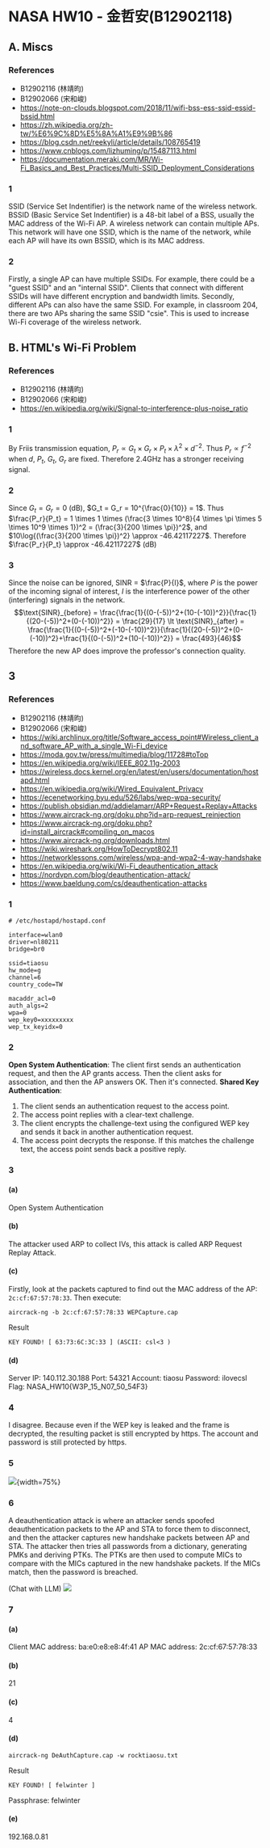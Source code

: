 # NASA HW10 - 金哲安(B12902118)
<style>
  code {
    white-space : pre-wrap !important;
    word-break: break-word;
  }
</style>
## A. Miscs
### References
- B12902116 (林靖昀)
- B12902066 (宋和峻)
- https://note-on-clouds.blogspot.com/2018/11/wifi-bss-ess-ssid-essid-bssid.html
- https://zh.wikipedia.org/zh-tw/%E6%9C%8D%E5%8A%A1%E9%9B%86
- https://blog.csdn.net/reekyli/article/details/108765419
- https://www.cnblogs.com/lizhuming/p/15487113.html
- https://documentation.meraki.com/MR/Wi-Fi_Basics_and_Best_Practices/Multi-SSID_Deployment_Considerations
### 1
SSID (Service Set Indentifier) is the network name of the wireless network. BSSID (Basic Service Set Indentifier) is a 48-bit label  of a BSS, usually the MAC address of the Wi-Fi AP. A wireless network can contain multiple APs. This network will have one SSID, which is the name of the network, while each AP will have its own BSSID, which is its MAC address.
### 2
Firstly, a single AP can have multiple SSIDs. For example, there could be a "guest SSID" and an "internal SSID". Clients that connect with different SSIDs will have different encryption and bandwidth limits.
Secondly, different APs can also have the same SSID. For example, in classroom 204, there are two APs sharing the same SSID "csie". This is used to increase Wi-Fi coverage of the wireless network.
<div style=page-break-after: always></div>

## B. HTML's Wi-Fi Problem
### References
- B12902116 (林靖昀)
- B12902066 (宋和峻)
- https://en.wikipedia.org/wiki/Signal-to-interference-plus-noise_ratio
### 1
By Friis transmission equation, $P_r \propto G_t \times G_r \times P_t \times \lambda^2 \times d^{-2}$.
Thus $P_r \propto f^{-2}$ when $d$, $P_t$, $G_t$, $G_r$ are fixed.
Therefore 2.4GHz has a stronger receiving signal.
### 2
Since $G_t = G_r = 0$ (dB), $G_t = G_r = 10^{\frac{0}{10}} = 1$.
Thus $\frac{P_r}{P_t} = 1 \times 1 \times (\frac{3 \times 10^8}{4 \times \pi \times 5 \times 10^9 \times 1})^2 = (\frac{3}{200 \times \pi})^2$, and $10\log{(\frac{3}{200 \times \pi})^2} \approx -46.42117227$.
Therefore $\frac{P_r}{P_t} \approx -46.42117227$ (dB)
### 3
Since the noise can be ignored, SINR = $\frac{P}{I}$, where $P$ is the power of the incoming signal of interest, $I$ is the interference power of the other (interfering) signals in the network.
$$\text{SINR}_{before} = \frac{\frac{1}{(0-(-5))^2+(10-(-10))^2}}{\frac{1}{(20-(-5))^2+(0-(-10))^2}} = \frac{29}{17} \lt \text{SINR}_{after} = \frac{\frac{1}{(0-(-5))^2+(-10-(-10))^2}}{\frac{1}{(20-(-5))^2+(0-(-10))^2}+\frac{1}{(0-(-5))^2+(10-(-10))^2}} = \frac{493}{46}$$
Therefore the new AP does improve the professor's connection quality.
<div style=page-break-after: always></div>

## 3
### References
- B12902116 (林靖昀)
- B12902066 (宋和峻)
- https://wiki.archlinux.org/title/Software_access_point#Wireless_client_and_software_AP_with_a_single_Wi-Fi_device
- https://moda.gov.tw/press/multimedia/blog/11728#toTop
- https://en.wikipedia.org/wiki/IEEE_802.11g-2003
- https://wireless.docs.kernel.org/en/latest/en/users/documentation/hostapd.html
- https://en.wikipedia.org/wiki/Wired_Equivalent_Privacy
- https://ecenetworking.byu.edu/526/labs/wep-wpa-security/
- https://publish.obsidian.md/addielamarr/ARP+Request+Replay+Attacks
- https://www.aircrack-ng.org/doku.php?id=arp-request_reinjection
- https://www.aircrack-ng.org/doku.php?id=install_aircrack#compiling_on_macos
- https://www.aircrack-ng.org/downloads.html
- https://wiki.wireshark.org/HowToDecrypt802.11
- https://networklessons.com/wireless/wpa-and-wpa2-4-way-handshake
- https://en.wikipedia.org/wiki/Wi-Fi_deauthentication_attack
- https://nordvpn.com/blog/deauthentication-attack/
- https://www.baeldung.com/cs/deauthentication-attacks
### 1
```
# /etc/hostapd/hostapd.conf

interface=wlan0
driver=nl80211
bridge=br0

ssid=tiaosu
hw_mode=g
channel=6
country_code=TW

macaddr_acl=0 
auth_algs=2
wpa=0
wep_key0=xxxxxxxxx
wep_tx_keyidx=0
```
### 2
**Open System Authentication**: The client first sends an authentication request, and then the AP grants access. Then the client asks for association, and then the AP answers OK. Then it's connected.
**Shared Key Authentication**: 
1. The client sends an authentication request to the access point.
2. The access point replies with a clear-text challenge.
3. The client encrypts the challenge-text using the configured WEP key and sends it back in another authentication request.
4. The access point decrypts the response. If this matches the challenge text, the access point sends back a positive reply.
### 3
#### (a)
Open System Authentication
#### (b)
The attacker used ARP to collect IVs, this attack is called ARP Request Replay Attack.
#### \(c)
Firstly, look at the packets captured to find out the MAC address of the AP: `2c:cf:67:57:78:33`. Then execute:
```
aircrack-ng -b 2c:cf:67:57:78:33 WEPCapture.cap
```
Result
```
KEY FOUND! [ 63:73:6C:3C:33 ] (ASCII: csl<3 )
```
#### (d)
Server IP: 140.112.30.188
Port: 54321
Account: tiaosu
Password: ilovecsl
Flag: NASA_HW10{W3P_15_N07_50_54F3}
### 4
I disagree. Because even if the WEP key is leaked and the frame is decrypted, the resulting packet is still encrypted by https. The account and password is still protected by https. 
### 5
![](image.png){width=75%}
### 6
A deauthentication attack is where an attacker sends spoofed deauthentication packets to the AP and STA to force them to disconnect, and then the attacker captures new handshake packets between AP and STA. The attacker then tries all passwords from a dictionary, generating PMKs and deriving PTKs. The PTKs are then used to compute MICs to compare with the MICs captured in the new handshake packets. If the MICs match, then the password is breached.

(Chat with LLM)
![](image-1.png)
### 7
#### (a)
Client MAC address: ba:e0:e8:e8:4f:41
AP MAC address: 2c:cf:67:57:78:33
#### (b)
21
#### \(c)
4
#### (d)
```
aircrack-ng DeAuthCapture.cap -w rocktiaosu.txt
```
Result
```
KEY FOUND! [ felwinter ]
```
Passphrase: felwinter
#### (e)
192.168.0.81

